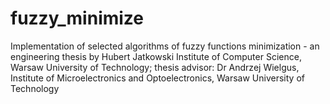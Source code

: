 # fuzzy_minimize
Implementation of selected algorithms of fuzzy functions minimization - an engineering thesis by Hubert Jatkowski Institute of Computer Science, Warsaw University of Technology; thesis advisor: Dr Andrzej Wielgus, Institute of Microelectronics and Optoelectronics, Warsaw University of Technology
